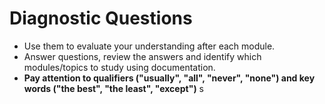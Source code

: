 # Diagnostic Questions

- Use them to evaluate your understanding after each module.
- Answer questions, review the answers and identify which modules/topics to study using documentation.
- **Pay attention to qualifiers ("usually", "all", "never", "none") and key words ("the best", "the least", "except")** s
